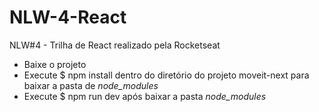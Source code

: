 # NLW-4-React
 NLW#4 - Trilha de React realizado pela Rocketseat
- Baixe o projeto
- Execute $ npm install dentro do diretório do projeto moveit-next para baixar a pasta de *node_modules*
- Execute $ npm run dev após baixar a pasta *node_modules* 
